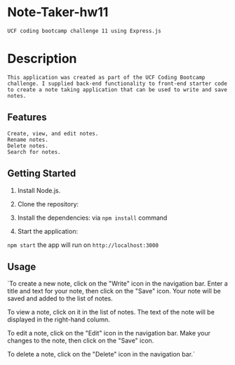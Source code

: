 # Note-Taker-hw11
` UCF coding bootcamp challenge 11 using Express.js `

# Description
`This application was created as part of the UCF Coding Bootcamp challenge. I supplied back-end functionality to front-end starter code to create a note taking application that can be used to write and save notes.`

## Features
    Create, view, and edit notes.
    Rename notes.
    Delete notes.
    Search for notes.

## Getting Started

1. Install Node.js.
2. Clone the repository:

3. Install the dependencies:
 via `npm install` command

4. Start the application:

`npm start` the app will run on `http://localhost:3000`

## Usage
`To create a new note, click on the "Write" icon in the navigation bar. Enter a title and text for your note, then click on the "Save" icon. Your note will be saved and added to the list of notes.

To view a note, click on it in the list of notes. The text of the note will be displayed in the right-hand column.

To edit a note, click on the "Edit" icon in the navigation bar. Make your changes to the note, then click on the "Save" icon.

To delete a note, click on the "Delete" icon in the navigation bar.`
